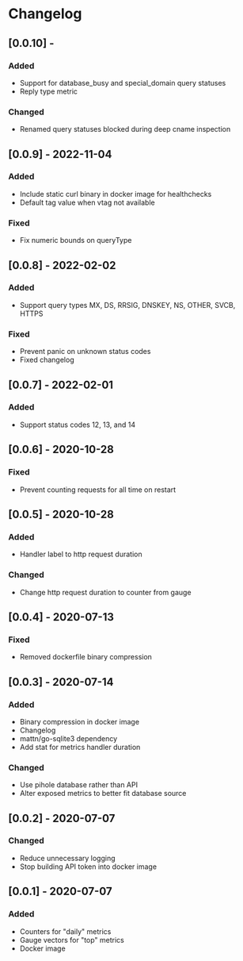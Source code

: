 # Changelog
## [0.0.10] -
### Added
- Support for database_busy and special_domain query statuses
- Reply type metric

### Changed
- Renamed query statuses blocked during deep cname inspection

## [0.0.9] - 2022-11-04
### Added
- Include static curl binary in docker image for healthchecks
- Default tag value when vtag not available

### Fixed
- Fix numeric bounds on queryType

## [0.0.8] - 2022-02-02
### Added
- Support query types MX, DS, RRSIG, DNSKEY, NS, OTHER, SVCB, HTTPS

### Fixed
- Prevent panic on unknown status codes
- Fixed changelog

## [0.0.7] - 2022-02-01
### Added
- Support status codes 12, 13, and 14

## [0.0.6] - 2020-10-28
### Fixed
- Prevent counting requests for all time on restart

## [0.0.5] - 2020-10-28
### Added
- Handler label to http request duration

### Changed
- Change http request duration to counter from gauge

## [0.0.4] - 2020-07-13
### Fixed
- Removed dockerfile binary compression

## [0.0.3] - 2020-07-14
### Added
- Binary compression in docker image
- Changelog
- mattn/go-sqlite3 dependency
- Add stat for metrics handler duration

### Changed
- Use pihole database rather than API
- Alter exposed metrics to better fit database source

## [0.0.2] - 2020-07-07
### Changed
- Reduce unnecessary logging
- Stop building API token into docker image

## [0.0.1] - 2020-07-07
### Added
- Counters for "daily" metrics
- Gauge vectors for "top" metrics
- Docker image
